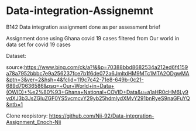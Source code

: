 # Data-integration-Assignemnt

B142 Data integration assignment done as per assessment brief

Assignment done using Ghana covid 19 cases filtered from Our world in data set for covid 19 cases

Dataset:

source:https://www.bing.com/ck/a?!&&p=70388bbd8682534a212ed6f4159a78a7952bbbc7e9a256237fce7b1f6de072a6JmltdHM9MTc1MTA2ODgwMA&ptn=3&ver=2&hsh=4&fclid=119c7c42-71e8-649b-0c21-689d70636586&psq=+Our+World+in+Data+(OWID)+%e2%80%93+Ghana+National+COVID+Data&u=a1aHR0cHM6Ly9vdXJ3b3JsZGluZGF0YS5vcmcvY29yb25hdmlydXMvY291bnRyeS9naGFuYQ&ntb=1


Clone reopistory: https://github.com/Nii-92/Data-integration-Assignment_Enoch-Nii
